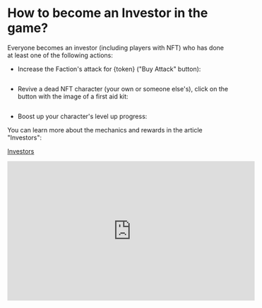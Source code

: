 # How to become an Investor in the game?

Everyone becomes an investor (including players with NFT) who has done at least one of the following actions:

* Increase the Faction's attack for {token} ("Buy Attack" button):

<img src="/assets/docs/.gitbook/assets/buy_attack_button.png" alt="">

* Revive a dead NFT character (your own or someone else's), click on the button with the image of a first aid kit:

<img src="/assets/docs/.gitbook/assets/revive_button.png" alt="">

* Boost up your character's level up progress:

You can learn more about the mechanics and rewards in the article "Investors":

<a href="investors" 
 class="docs-item">Investors</a>

<iframe width="560" height="315" 
src="https://www.youtube.com/shorts/yR8fALEdcek" 
title="YouTube video player" 
frameborder="0" 
allow="accelerometer; autoplay; 
clipboard-write; encrypted-media; gyroscope; picture-in-picture; web-share" allowfullscreen>
</iframe>